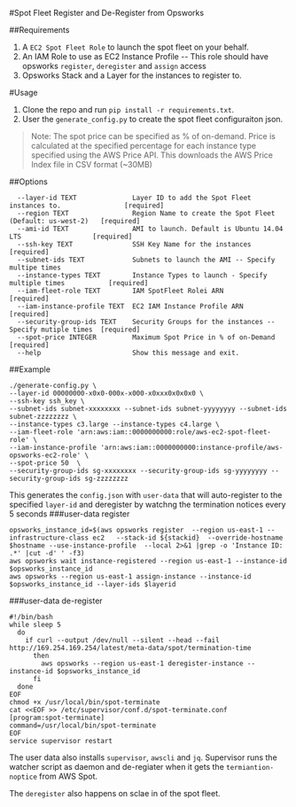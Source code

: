 #Spot Fleet Register and De-Register from Opsworks

##Requirements
1. A `EC2 Spot Fleet Role` to launch the spot fleet on your behalf.
2. An IAM Role to use as EC2 Instance Profile -- This role should have opsworks `register`, `deregister` and `assign` access
3. Opsworks Stack and a Layer for the instances to register to.

#Usage
1. Clone the repo and run `pip install -r requirements.txt`.
2. User the `generate_config.py` to create the spot fleet configuraiton json.
> Note:
> The spot price can be specified as % of on-demand. Price is calculated at the specified percentage for each instance type specified using the AWS Price API. This downloads the AWS Price Index file in CSV format (~30MB)

##Options
```
  --layer-id TEXT              Layer ID to add the Spot Fleet instances to.                [required]
  --region TEXT                Region Name to create the Spot Fleet (Default: us-west-2)   [required]
  --ami-id TEXT                AMI to launch. Default is Ubuntu 14.04 LTS                  [required]
  --ssh-key TEXT               SSH Key Name for the instances                              [required]
  --subnet-ids TEXT            Subnets to launch the AMI -- Specify multipe times
  --instance-types TEXT        Instance Types to launch - Specify multiple times           [required]
  --iam-fleet-role TEXT        IAM SpotFleet Rolei ARN                                     [required]
  --iam-instance-profile TEXT  EC2 IAM Instance Profile ARN                                [required]
  --security-group-ids TEXT    Security Groups for the instances -- Specify mutiple times  [required]
  --spot-price INTEGER         Maximum Spot Price in % of on-Demand                        [required]
  --help                       Show this message and exit.
```

##Example
```
./generate-config.py \
--layer-id 00000000-x0x0-000x-x000-x0xxx0x0x0x0 \
--ssh-key ssh_key \
--subnet-ids subnet-xxxxxxxx --subnet-ids subnet-yyyyyyyy --subnet-ids subnet-zzzzzzzz \
--instance-types c3.large --instance-types c4.large \
--iam-fleet-role 'arn:aws:iam::0000000000:role/aws-ec2-spot-fleet-role' \
--iam-instance-profile 'arn:aws:iam::0000000000:instance-profile/aws-opsworks-ec2-role' \
--spot-price 50  \
--security-group-ids sg-xxxxxxxx --security-group-ids sg-yyyyyyyy --security-group-ids sg-zzzzzzzz
```

This generates the `config.json` with `user-data` that will auto-register to the specified `layer-id` and deregister by watchng the termination notices every 5 seconds
###user-data register
```
opsworks_instance_id=$(aws opsworks register  --region us-east-1 --infrastructure-class ec2   --stack-id ${stackid}  --override-hostname $hostname --use-instance-profile  --local 2>&1 |grep -o 'Instance ID: .*' |cut -d' ' -f3)
aws opsworks wait instance-registered --region us-east-1 --instance-id $opsworks_instance_id
aws opsworks --region us-east-1 assign-instance --instance-id  $opsworks_instance_id --layer-ids $layerid
```
###user-data de-register
```
#!/bin/bash
while sleep 5
  do
    if curl --output /dev/null --silent --head --fail http://169.254.169.254/latest/meta-data/spot/termination-time
      then
        aws opsworks --region us-east-1 deregister-instance --instance-id $opsworks_instance_id
      fi
  done
EOF
chmod +x /usr/local/bin/spot-terminate
cat <<EOF >> /etc/supervisor/conf.d/spot-terminate.conf
[program:spot-terminate]
command=/usr/local/bin/spot-terminate
EOF
service supervisor restart
```

The user data also installs `supervisor`, `awscli` and `jq`. Supervisor runs the watcher script as daemon and de-regiater when it gets the `termiantion-noptice` from AWS Spot.

The `deregister` also happens on sclae in of the spot fleet.

